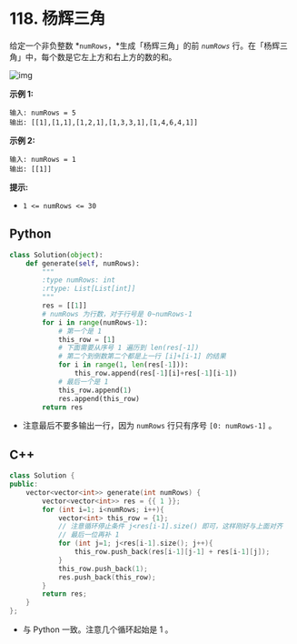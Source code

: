 # 118. 杨辉三角

给定一个非负整数 *`numRows`，*生成「杨辉三角」的前 *`numRows`* 行。在「杨辉三角」中，每个数是它左上方和右上方的数的和。

![img](https://pic.leetcode-cn.com/1626927345-DZmfxB-PascalTriangleAnimated2.gif)

**示例 1:**

```
输入: numRows = 5
输出: [[1],[1,1],[1,2,1],[1,3,3,1],[1,4,6,4,1]]
```

**示例 2:**

```
输入: numRows = 1
输出: [[1]]
```

**提示:**

- `1 <= numRows <= 30`

## Python

```python
class Solution(object):
    def generate(self, numRows):
        """
        :type numRows: int
        :rtype: List[List[int]]
        """
        res = [[1]]
        # numRows 为行数，对于行号是 0~numRows-1
        for i in range(numRows-1):
            # 第一个是 1
            this_row = [1]
            # 下面需要从序号 1 遍历到 len(res[-1])
            # 第二个到倒数第二个都是上一行 [i]+[i-1] 的结果
            for i in range(1, len(res[-1])):
                this_row.append(res[-1][i]+res[-1][i-1])
            # 最后一个是 1
            this_row.append(1)
            res.append(this_row)
        return res
```

- 注意最后不要多输出一行，因为 `numRows` 行只有序号 `[0: numRows-1]` 。

## C++

```c++
class Solution {
public:
    vector<vector<int>> generate(int numRows) {
        vector<vector<int>> res = {{ 1 }};
        for (int i=1; i<numRows; i++){
            vector<int> this_row = {1};
            // 注意循环停止条件 j<res[i-1].size() 即可，这样刚好与上面对齐
            // 最后一位再补 1
            for (int j=1; j<res[i-1].size(); j++){
                this_row.push_back(res[i-1][j-1] + res[i-1][j]);
            }
            this_row.push_back(1);
            res.push_back(this_row);
        }
        return res;
    }
};
```

- 与 Python 一致。注意几个循环起始是 1 。

